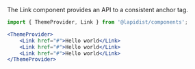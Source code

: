The Link component provides an API to a consistent anchor tag.

```jsx harmony
import { ThemeProvider, Link } from '@lapidist/components';

<ThemeProvider>
    <Link href="#">Hello world</Link>
    <Link href="#">Hello world</Link>
    <Link href="#">Hello world</Link>
</ThemeProvider>
```
